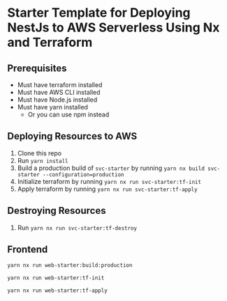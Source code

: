 # Starter Template for Deploying NestJs to AWS Serverless Using Nx and Terraform

## Prerequisites

- Must have terraform installed
- Must have AWS CLI installed
- Must have Node.js installed
- Must have yarn installed
  - Or you can use npm instead

## Deploying Resources to AWS

1. Clone this repo
2. Run `yarn install`
3. Build a production build of `svc-starter` by running `yarn nx build svc-starter --configuration=production`
4. Initialize terraform by running `yarn nx run svc-starter:tf-init`
5. Apply terraform by running `yarn nx run svc-starter:tf-apply`

## Destroying Resources

1. Run `yarn nx run svc-starter:tf-destroy`

## Frontend

```bash
yarn nx run web-starter:build:production

yarn nx run web-starter:tf-init

yarn nx run web-starter:tf-apply
```

